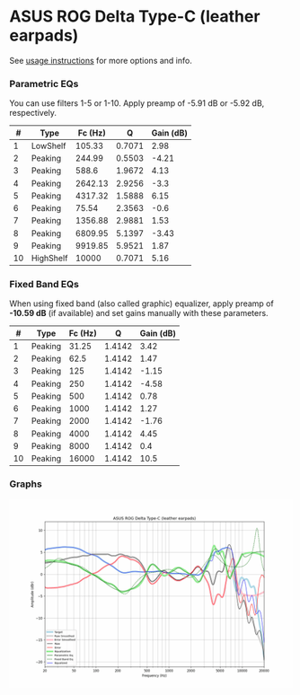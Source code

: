 # ASUS ROG Delta Type-C (leather earpads)
See [usage instructions](https://github.com/jaakkopasanen/AutoEq#usage) for more options and info.

### Parametric EQs
You can use filters 1-5 or 1-10. Apply preamp of -5.91 dB or -5.92 dB, respectively.

|   # | Type      |   Fc (Hz) |      Q |   Gain (dB) |
|-----|-----------|-----------|--------|-------------|
|   1 | LowShelf  |    105.33 | 0.7071 |        2.98 |
|   2 | Peaking   |    244.99 | 0.5503 |       -4.21 |
|   3 | Peaking   |    588.6  | 1.9672 |        4.13 |
|   4 | Peaking   |   2642.13 | 2.9256 |       -3.3  |
|   5 | Peaking   |   4317.32 | 1.5888 |        6.15 |
|   6 | Peaking   |     75.54 | 2.3563 |       -0.6  |
|   7 | Peaking   |   1356.88 | 2.9881 |        1.53 |
|   8 | Peaking   |   6809.95 | 5.1397 |       -3.43 |
|   9 | Peaking   |   9919.85 | 5.9521 |        1.87 |
|  10 | HighShelf |  10000    | 0.7071 |        5.16 |

### Fixed Band EQs
When using fixed band (also called graphic) equalizer, apply preamp of **-10.59 dB** (if available) and set gains manually with these parameters.

|   # | Type    |   Fc (Hz) |      Q |   Gain (dB) |
|-----|---------|-----------|--------|-------------|
|   1 | Peaking |     31.25 | 1.4142 |        3.42 |
|   2 | Peaking |     62.5  | 1.4142 |        1.47 |
|   3 | Peaking |    125    | 1.4142 |       -1.15 |
|   4 | Peaking |    250    | 1.4142 |       -4.58 |
|   5 | Peaking |    500    | 1.4142 |        0.78 |
|   6 | Peaking |   1000    | 1.4142 |        1.27 |
|   7 | Peaking |   2000    | 1.4142 |       -1.76 |
|   8 | Peaking |   4000    | 1.4142 |        4.45 |
|   9 | Peaking |   8000    | 1.4142 |        0.4  |
|  10 | Peaking |  16000    | 1.4142 |       10.5  |

### Graphs
![](./ASUS%20ROG%20Delta%20Type-C%20(leather%20earpads).png)
